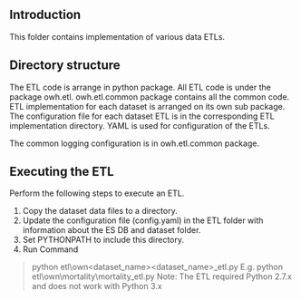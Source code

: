 ## Introduction 
This folder contains implementation of various data ETLs.

## Directory structure
The ETL code is arrange in python package. All ETL code is under the package owh.etl.
owh.etl.common package contains all the common code. ETL implementation for each 
dataset is arranged on its own sub package. The configuration file for each dataset ETL 
is in the corresponding ETL implementation directory. YAML is used for configuration of the ETLs.

The common logging configuration is in owh.etl.common package.

## Executing the ETL

Perform the following steps to execute an ETL.

1. Copy the dataset data files to a directory.
2. Update the configuration file (config.yaml) in the ETL folder with information about the ES DB and dataset folder.
3. Set PYTHONPATH to include this directory. 
4. Run Command
> python etl\own\<dataset_name>\<dataset_name>_etl.py
> E.g. python etl\own\mortality\mortality_etl.py
> Note: The ETL required Python 2.7.x and does not work with Python 3.x

 